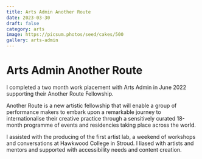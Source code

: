 ```yaml
---
title: Arts Admin Another Route
date: 2023-03-30
draft: false
category: arts
image: https://picsum.photos/seed/cakes/500
gallery: arts-admin
---
```

# Arts Admin Another Route

I completed a two month work placement with Arts Admin in June 2022 supporting their Another Route Fellowship. 

Another Route is a new artistic fellowship that will enable a group of performance makers to embark upon a remarkable journey to internationalise their creative practice through a sensitively curated 18-month programme of events and residencies taking place across the world. 

I assisted with the producing of the first artist lab, a weekend of workshops and conversations at Hawkwood College in Stroud. I liased with artists and mentors and supported with accessibility needs and content creation.
